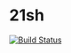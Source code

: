 # 21sh

[![Build Status](https://travis-ci.com/cbcercas/21-42sh.svg?token=ip2qradDy7TPSomDpPhx&branch=master)](https://travis-ci.com/cbcercas/21-42sh)
